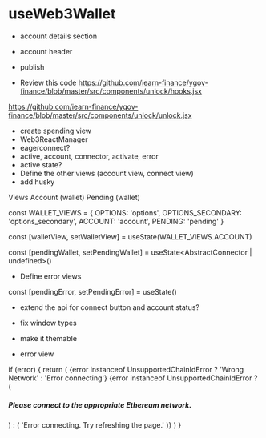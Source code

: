 # useWeb3Wallet

- account details section

- account header

- publish

- Review this code https://github.com/iearn-finance/ygov-finance/blob/master/src/components/unlock/hooks.jsx

https://github.com/iearn-finance/ygov-finance/blob/master/src/components/unlock/unlock.jsx

- create spending view
- Web3ReactManager
- eagerconnect?
- active, account, connector, activate, error
- active state?
- Define the other views (account view, connect view)
- add husky

Views
  Account (wallet)
  Pending (wallet)

const WALLET_VIEWS = {
  OPTIONS: 'options',
  OPTIONS_SECONDARY: 'options_secondary',
  ACCOUNT: 'account',
  PENDING: 'pending'
}

const [walletView, setWalletView] = useState(WALLET_VIEWS.ACCOUNT)

const [pendingWallet, setPendingWallet] = useState<AbstractConnector | undefined>()

- Define error views

const [pendingError, setPendingError] = useState<boolean>()

- extend the api for connect button and account status? 

- fix window types

- make it themable

-   error view

 if (error) {
      return (
        <UpperSection>
          <CloseIcon onClick={toggleWalletModal}>
            <CloseColor />
          </CloseIcon>
          <HeaderRow>{error instanceof UnsupportedChainIdError ? 'Wrong Network' : 'Error connecting'}</HeaderRow>
          <ContentWrapper>
            {error instanceof UnsupportedChainIdError ? (
              <h5>Please connect to the appropriate Ethereum network.</h5>
            ) : (
                'Error connecting. Try refreshing the page.'
              )}
          </ContentWrapper>
        </UpperSection>
      )
    }